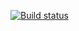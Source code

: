 [![Build status](https://ci.appveyor.com/api/projects/status/x4917ewavpo5pafn?svg=true)](https://ci.appveyor.com/project/Sergei37964/autotesting5-1-1)
